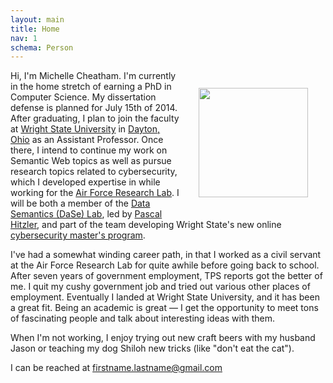 ```yaml
---
layout: main
title: Home
nav: 1
schema: Person
---
```

<img itemprop="image" src="{{ site.baseurl }}/images/me.JPG"
	class="img-responsive" style="width:175px;margin:2em;float:right">

Hi, I'm <span itemprop="name"><span itemprop="givenName">Michelle</span> <span itemprop="familyName">Cheatham</span></span>. I'm currently in the home stretch of earning a PhD in Computer Science. My dissertation defense is planned for July 15th of 2014. After graduating, I plan to join the faculty at <span itemprop="worksFor" itemscope itemtype="http://schema.org/Organization"><a itemprop="url" href="http://www.wright.edu"><span itemprop="name">Wright State University</span></a></span> in <span itemprop="workLocation" itemscope itemtype="http://schema.org/Place"><a itemprop="url" href="http://en.wikipedia.org/wiki/Dayton,_Ohio"><span itemprop="name">Dayton, Ohio</span></a></span> as an <span itemprop="jobTitle">Assistant Professor</span>. Once there, I intend to continue my work on Semantic Web topics as well as pursue research topics related to cybersecurity, which I developed expertise in while working for the <a href="http://www.wpafb.af.mil/afrl/">Air Force Research Lab</a>. I will be both a member of the <span itemprop="memberOf" itemscope itemtype="http://schema.org/Organization"><a itemprop="url" href="http://knoesis.wright.edu/faculty/pascal/daselab.html"><span itemprop="name">Data Semantics (DaSe) Lab</span></a></span>, led by <span itemprop="colleague" itemscope itemtype="http://schema.org/Person"><a itemprop="url" href="http://www.pascal-hitzler.de"><span itemprop="name"><span itemprop="givenName">Pascal</span> <span itemprop="familyName">Hitzler</span></span></a></span>, and part of the team developing Wright State's new online <a href="http://cse.wright.edu/currentstudents/program-information/mscybersec">cybersecurity master's program</a>.

I've had a somewhat winding career path, in that I worked as a civil servant 
at the Air Force Research Lab for quite awhile before going back to school. After seven 
years of government employment, TPS 
reports got the better of me. I quit my cushy government job and tried out 
various other places of employment. Eventually I landed at Wright State 
University, and it has been a great fit. Being an academic is great &mdash; 
I get the opportunity to meet tons of fascinating people and talk about 
interesting ideas with them. 

When I'm not working, I enjoy trying out new craft
beers with my husband <span itemprop="spouse" itemscope itemtype="http://schema.org/Person"><span itemprop="name"><span itemprop="givenName">Jason</span></span></span> or teaching my dog Shiloh new tricks (like "don't
eat the cat").

I can be reached at <span itemprop="email">firstname.lastname@gmail.com</span>

<!-- add photos of me, Jason and beer, and Shiloh -->
